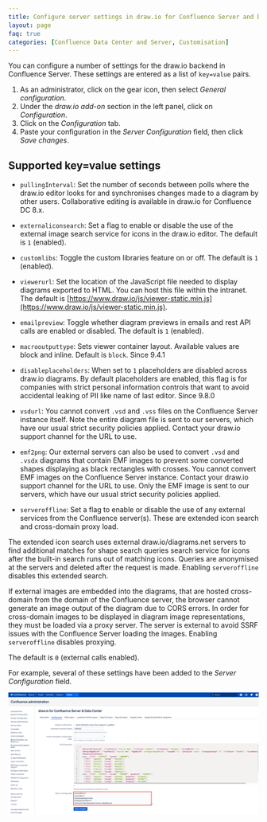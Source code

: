 ```yaml
---
title: Configure server settings in draw.io for Confluence Server and Data Center
layout: page
faq: true
categories: [Confluence Data Center and Server, Customisation]
---
```


You can configure a number of settings for the draw.io backend in Confluence Server. These settings are entered as a list of ``key=value`` pairs.

1. As an administrator, click on the gear icon, then select _General configuration_.
2. Under the _draw.io add-on_ section in the left panel, click on _Configuration_.
3. Click on the _Configuration_ tab.
4. Paste your configuration in the _Server Configuration_ field, then click _Save changes_.

## Supported key=value settings

* ``pullingInterval``: Set the number of seconds between polls where the draw.io editor looks for and synchronises changes made to a diagram by other users. Collaborative editing is available in draw.io for Confluence DC 8.x.

* ``externaliconsearch``: Set a flag to enable or disable the use of the external image search service for icons in the draw.io editor. The default is ``1`` (enabled).

* ``customlibs``: Toggle the custom libraries feature on or off. The default is ``1`` (enabled).

* ``viewerurl``: Set the location of the JavaScript file needed to display diagrams exported to HTML. You can host this file within the intranet. The default is [https://www.draw.io/js/viewer-static.min.js](https://www.draw.io/js/viewer-static.min.js).

* ``emailpreview``: Toggle whether diagram previews in emails and rest API calls are enabled or disabled. The default is ``1`` (enabled).

* ``macrooutputtype``: Sets viewer container layout. Available values are block and inline. Default is ``block``. Since 9.4.1

* ``disableplaceholders``: When set to ``1`` placeholders are disabled across draw.io diagrams. By default placeholders are enabled, this flag is for companies with strict personal information controls that want to avoid accidental leaking of PII like name of last editor. Since 9.8.0

* ``vsdurl``: You cannot convert ``.vsd`` and ``.vss`` files on the Confluence Server instance itself. Note the entire diagram file is sent to our servers, which have our usual strict security policies applied. Contact your draw.io support channel for the URL to use.

* ``emf2png``: Our external servers can also be used to convert ``.vsd`` and ``.vsdx`` diagrams that contain EMF images to prevent some converted shapes displaying as black rectangles with crosses. You cannot convert EMF images on the Confluence Server instance. Contact your draw.io support channel for the URL to use. Only the EMF image is sent to our servers, which have our usual strict security policies applied.

* ``serveroffline``: Set a flag to enable or disable the use of any external services from the Confluence server(s). These are extended icon search and cross-domain proxy load. 

The extended icon search uses external draw.io/diagrams.net servers to find additional matches for shape search queries search service for icons after the built-in search runs out of matching icons. Queries are anonymised at the servers and deleted after the request is made. Enabling ``serveroffline`` disables this extended search.

If external images are embedded into the diagrams, that are hosted cross-domain from the domain of the Confluence server, the browser cannot generate an image output of the diagram due to CORS errors. In order for cross-domain images to be displayed in diagram image representations, they must be loaded via a proxy server. The server is external to avoid SSRF issues with the Confluence Server loading the images. Enabling ``serveroffline`` disables proxying.

The default is ``0`` (external calls enabled).

For example, several of these settings have been added to the _Server Configuration_ field.

<img src="/assets/img/blog/server-settings-drawio-confluence-server.png" style="max-width:100%;height:auto;" alt="Configure the Server Settings for draw.io in Confluence Server">
